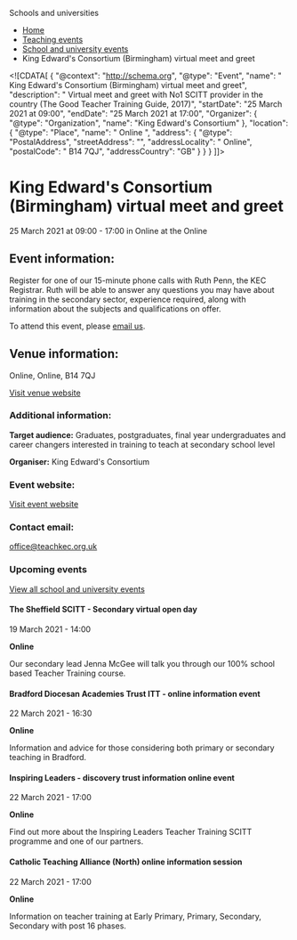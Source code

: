 Schools and universities

*   [Home](/)
*   [Teaching events](/teaching-events)
*   [School and university events](/teaching-events/training-provider-events)
*   King Edward's Consortium (Birmingham) virtual meet and greet

<!\[CDATA\[ { "@context": "http://schema.org", "@type": "Event", "name": " King Edward&#039;s Consortium (Birmingham) virtual meet and greet", "description": " Virtual meet and greet with No1 SCITT provider in the country (The Good Teacher Training Guide, 2017)", "startDate": "25 March 2021 at 09:00", "endDate": "25 March 2021 at 17:00", "Organizer": { "@type": "Organization", "name": "King Edward&#039;s Consortium" }, "location": { "@type": "Place", "name": " Online ", "address": { "@type": "PostalAddress", "streetAddress": "", "addressLocality": " Online", "postalCode": " B14 7QJ", "addressCountry": "GB" } } } \]\]>

King Edward's Consortium (Birmingham) virtual meet and greet
============================================================

25 March 2021 at 09:00 - 17:00 in Online at the Online

Event information:
------------------

Register for one of our 15-minute phone calls with Ruth Penn, the KEC Registrar. Ruth will be able to answer any questions you may have about training in the secondary sector, experience required, along with information about the subjects and qualifications on offer.

To attend this event, please [email us](mailto:office@teachkec.org.uk).

Venue information:
------------------

Online, Online, B14 7QJ

[Visit venue website](https://www.teachkec.org.uk/ "Online")

### Additional information:

**Target audience:** Graduates, postgraduates, final year undergraduates and career changers interested in training to teach at secondary school level

**Organiser:** King Edward's Consortium

### Event website:

[Visit event website](https://www.teachkec.org.uk/)

### Contact email:

[office@teachkec.org.uk](mailto:office@teachkec.org.uk)

### Upcoming events

[View all school and university events](/teaching-events/training-provider-events)

[](/teaching-events/training-provider-events/210319-the-sheffield-scitt-secondary-virtual-open-day)

#### The Sheffield SCITT - Secondary virtual open day

19 March 2021 - 14:00

**Online**

Our secondary lead Jenna McGee will talk you through our 100% school based Teacher Training course.

[](/teaching-events/training-provider-events/210322-bradford-diocesan-academies-trust-itt-online-information-event)

#### Bradford Diocesan Academies Trust ITT - online information event

22 March 2021 - 16:30

**Online**

Information and advice for those considering both primary or secondary teaching in Bradford.

[](/teaching-events/training-provider-events/210322-inspiring-leaders-discovery-trust-information-online-event)

#### Inspiring Leaders - discovery trust information online event

22 March 2021 - 17:00

**Online**

Find out more about the Inspiring Leaders Teacher Training SCITT programme and one of our partners.

[](/teaching-events/training-provider-events/210322-catholic-teaching-alliance-north-online-information-session)

#### Catholic Teaching Alliance (North) online information session

22 March 2021 - 17:00

**Online**

Information on teacher training at Early Primary, Primary, Secondary, Secondary with post 16 phases.
